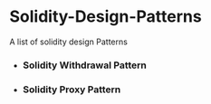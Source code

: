 # Solidity-Design-Patterns
A list of solidity design Patterns

* ### Solidity Withdrawal Pattern

* ### Solidity Proxy Pattern

